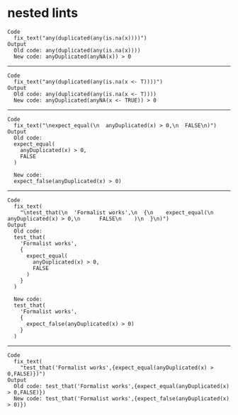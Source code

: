 # nested lints

    Code
      fix_text("any(duplicated(any(is.na(x))))")
    Output
      Old code: any(duplicated(any(is.na(x)))) 
      New code: anyDuplicated(anyNA(x)) > 0 

---

    Code
      fix_text("any(duplicated(any(is.na(x <- T))))")
    Output
      Old code: any(duplicated(any(is.na(x <- T)))) 
      New code: anyDuplicated(anyNA(x <- TRUE)) > 0 

---

    Code
      fix_text("\nexpect_equal(\n  anyDuplicated(x) > 0,\n  FALSE\n)")
    Output
      Old code:
      expect_equal(
        anyDuplicated(x) > 0,
        FALSE
      )
      
      New code:
      expect_false(anyDuplicated(x) > 0)

---

    Code
      fix_text(
        "\ntest_that(\n  'Formalist works',\n  {\n    expect_equal(\n      anyDuplicated(x) > 0,\n      FALSE\n    )\n  }\n)")
    Output
      Old code:
      test_that(
        'Formalist works',
        {
          expect_equal(
            anyDuplicated(x) > 0,
            FALSE
          )
        }
      )
      
      New code:
      test_that(
        'Formalist works',
        {
          expect_false(anyDuplicated(x) > 0)
        }
      )

---

    Code
      fix_text(
        "test_that('Formalist works',{expect_equal(anyDuplicated(x) > 0,FALSE)})")
    Output
      Old code: test_that('Formalist works',{expect_equal(anyDuplicated(x) > 0,FALSE)}) 
      New code: test_that('Formalist works',{expect_false(anyDuplicated(x) > 0)}) 

